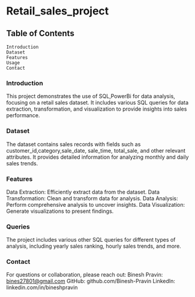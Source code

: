 # Retail_sales_project
## Table of Contents
    Introduction
    Dataset
    Features
    Usage
    Contact
### Introduction
This project demonstrates the use of SQL,PowerBi for data analysis, focusing on a retail sales dataset. It includes various SQL queries for data extraction, transformation, and visualization to provide insights into sales performance.

### Dataset
The dataset contains sales records with fields such as customer_id,category,sale_date, sale_time, total_sale, and other relevant attributes. It provides detailed information for analyzing monthly and daily sales trends.

### Features
Data Extraction: Efficiently extract data from the dataset.
Data Transformation: Clean and transform data for analysis.
Data Analysis: Perform comprehensive analysis to uncover insights.
Data Visualization: Generate visualizations to present findings.

### Queries
The project includes various other SQL queries for different types of analysis, including yearly sales ranking, hourly sales trends, and more.

### Contact
For questions or collaboration, please reach out:
Binesh Pravin: bines27801@gmail.com
GitHub: github.com/Binesh-Pravin
LinkedIn: linkedin.com/in/bineshpravin
